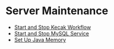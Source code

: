 # Server Maintenance

- [Start and Stop Kecak Workflow](start.md)
- [Start and Stop MySQL Service](stop.md)
- [Set Up Java Memory](tesss.md)

